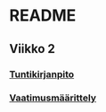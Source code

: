 # README

## Viikko 2
### [Tuntikirjanpito](https://github.com/immone/ot-harjoitustyo2023/blob/master/dokumentaatio/tuntikirjanpito.md)
### [Vaatimusmäärittely](https://github.com/immone/ot-harjoitustyo-2023/blob/main/dokumentaatio/vaatimusmaarittely.md)
